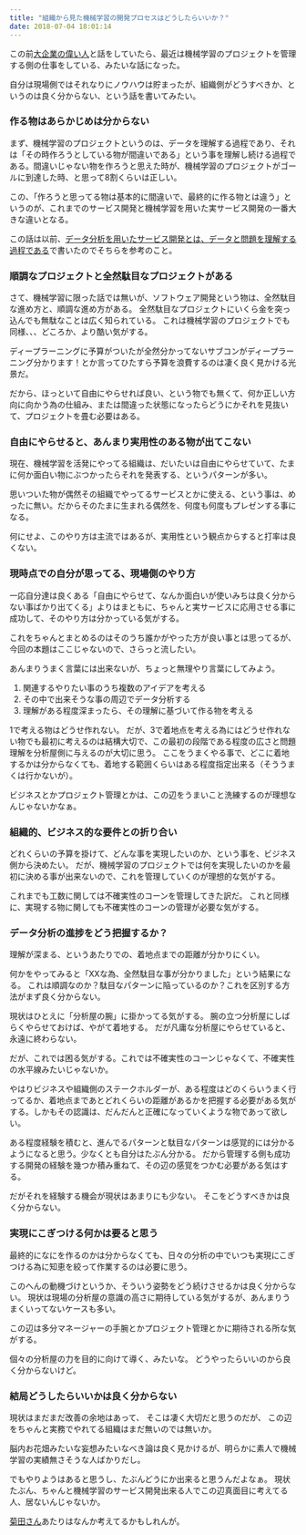 ```yaml
---
title: "組織から見た機械学習の開発プロセスはどうしたらいいか？"
date: 2018-07-04 18:01:14
---
```


この前[大企業の偉い人](http://hoshina.denpa.org/diary/201807e.html#d20180701-4)と話をしていたら、最近は機械学習のプロジェクトを管理する側の仕事をしている、みたいな話になった。

自分は現場側ではそれなりにノウハウは貯まったが、組織側がどうすべきか、というのは良く分からない、という話を書いてみたい。

### 作る物はあらかじめは分からない

まず、機械学習のプロジェクトというのは、データを理解する過程であり、それは「その時作ろうとしている物が間違いである」という事を理解し続ける過程である。間違いじゃない物を作ろうと思えた時が、機械学習のプロジェクトがゴールに到達した時、と思って8割くらいは正しい。

この、「作ろうと思ってる物は基本的に間違いで、最終的に作る物とは違う」というのが、これまでのサービス開発と機械学習を用いた実サービス開発の一番大きな違いとなる。

この話は以前、[データ分析を用いたサービス開発とは、データと問題を理解する過程である](https://karino2.github.io/2018/01/16/136.html)で書いたのでそちらを参考のこと。

### 順調なプロジェクトと全然駄目なプロジェクトがある

さて、機械学習に限った話では無いが、ソフトウェア開発という物は、全然駄目な進め方と、順調な進め方がある。
全然駄目なプロジェクトにいくら金を突っ込んでも無駄なことは広く知られている。
これは機械学習のプロジェクトでも同様、、、どころか、より酷い気がする。

ディープラーニングに予算がついたが全然分かってないサブコンがディープラーニング分かります！とか言ってひたすら予算を浪費するのは凄く良く見かける光景だ。

だから、ほっといて自由にやらせれば良い、という物でも無くて、何か正しい方向に向かう為の仕組み、または間違った状態になったらどうにかそれを見抜いて、プロジェクトを畳む必要はある。

### 自由にやらせると、あんまり実用性のある物が出てこない

現在、機械学習を活発にやってる組織は、だいたいは自由にやらせていて、たまに何か面白い物にぶつかったらそれを発表する、というパターンが多い。

思いついた物が偶然その組織でやってるサービスとかに使える、という事は、めったに無い。だからそのたまに生まれる偶然を、何度も何度もプレゼンする事になる。

何にせよ、このやり方は主流ではあるが、実用性という観点からすると打率は良くない。

### 現時点での自分が思ってる、現場側のやり方

一応自分達は良くある「自由にやらせて、なんか面白いが使いみちは良く分からない事ばかり出てくる」よりはまともに、ちゃんと実サービスに応用させる事に成功して、そのやり方は分かっている気がする。

これをちゃんとまとめるのはそのうち誰かがやった方が良い事とは思ってるが、今回の本題はここじゃないので、さらっと流したい。

あんまりうまく言葉には出来ないが、ちょっと無理やり言葉にしてみよう。

1. 関連するやりたい事のうち複数のアイデアを考える
2. その中で出来そうな事の周辺でデータ分析する
3. 理解がある程度深まったら、その理解に基づいて作る物を考える

1で考える物はどうせ作れない。
だが、3で着地点を考える為にはどうせ作れない物でも最初に考えるのは結構大切で、この最初の段階である程度の広さと問題理解を分析屋側に与えるのが大切に思う。
ここをうまくやる事で、どこに着地するかは分からなくても、着地する範囲くらいはある程度指定出来る（そううまくは行かないが）。

ビジネスとかプロジェクト管理とかは、この辺をうまいこと洗練するのが理想なんじゃないかなぁ。

### 組織的、ビジネス的な要件との折り合い

どれくらいの予算を掛けて、どんな事を実現したいのか、という事を、ビジネス側から決めたい。
だが、機械学習のプロジェクトでは何を実現したいのかを最初に決める事が出来ないので、これを管理していくのが理想的な気がする。

これまでも工数に関しては不確実性のコーンを管理してきた訳だ。
これと同様に、実現する物に関しても不確実性のコーンの管理が必要な気がする。

### データ分析の進捗をどう把握するか？

理解が深まる、というあたりでの、着地点までの距離が分かりにくい。

何かをやってみると「XXな為、全然駄目な事が分かりました」という結果になる。
これは順調なのか？駄目なパターンに陥っているのか？これを区別する方法がまず良く分からない。

現状はひとえに「分析屋の腕」に掛かってる気がする。
腕の立つ分析屋にしばらくやらせておけば、やがて着地する。
だが凡庸な分析屋にやらせていると、永遠に終わらない。

だが、これでは困る気がする。これでは不確実性のコーンじゃなくて、不確実性の水平線みたいじゃないか。

やはりビジネスや組織側のステークホルダーが、ある程度はどのくらいうまく行ってるか、着地点まであとどれくらいの距離があるかを把握する必要がある気がする。しかもその認識は、だんだんと正確になっていくような物であって欲しい。

ある程度経験を積むと、進んでるパターンと駄目なパターンは感覚的には分かるようになると思う。少なくとも自分はたぶん分かる。
だから管理する側も成功する開発の経験を幾つか積み重ねて、その辺の感覚をつかむ必要がある気はする。

だがそれを経験する機会が現状はあまりにも少ない。
そこをどうすべきかは良く分からない。

### 実現にこぎつける何かは要ると思う

最終的になにを作るのかは分からなくても、日々の分析の中でいつも実現にこぎつける為に知恵を絞って作業するのは必要に思う。

このへんの動機づけというか、そういう姿勢をどう続けさせるかは良く分からない。
現状は現場の分析屋の意識の高さに期待している気がするが、あんまりうまくいってないケースも多い。

この辺は多分マネージャーの手腕とかプロジェクト管理とかに期待される所な気がする。

個々の分析屋の力を目的に向けて導く、みたいな。
どうやったらいいのから良く分からないけど。

### 結局どうしたらいいかは良く分からない

現状はまだまだ改善の余地はあって、
そこは凄く大切だと思うのだが、
この辺をちゃんと実務でやれてる組織はまだ無いのでは無いか。

脳内お花畑みたいな妄想みたいなべき論は良く見かけるが、明らかに素人で機械学習の実績無さそうな人ばかりだし。

でもやりようはあると思うし、たぶんどうにか出来ると思うんだよなぁ。
現状たぶん、ちゃんと機械学習のサービス開発出来る人でこの辺真面目に考えてる人、居ないんじゃないか。

[菊田さん](https://yoheikikuta.github.io/)あたりはなんか考えてるかもしれんが。
